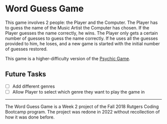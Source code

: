 # Word Guess Game

This game involves 2 people: the Player and the Computer. The Player has to guess the name of the Music Artist the Computer has chosen. If the Player guesses the name correctly, he wins. The Player only gets a certain number of guesses to guess the name correctly. If he uses all the guesses provided to him, he loses, and a new game is started with the initial number of guesses restored.

This game is a higher-difficulty version of the [Psychic Game](https://github.com/urvishp13/Psychic-Game).

## Future Tasks

- [ ] Add different genres
- [ ] Allow Player to select which genre they want to play the game in

<hr>

The Word Guess Game is a Week 2 project of the Fall 2018 Rutgers Coding Bootcamp program. The project was redone in 2022 without recollection of how it was done before.
